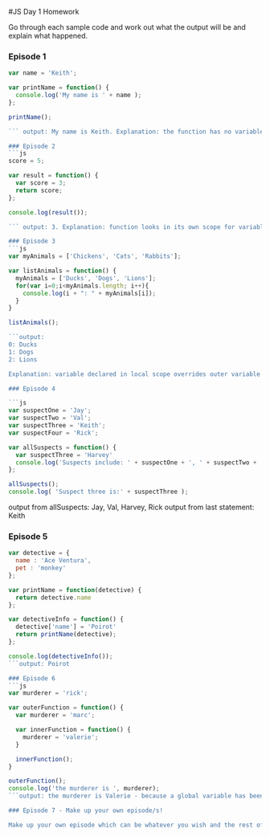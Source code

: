 #JS Day 1 Homework

Go through each sample code and work out what the output will be and explain what happened.

### Episode 1
```js
var name = 'Keith';

var printName = function() {
  console.log('My name is ' + name );
};

printName();

``` output: My name is Keith. Explanation: the function has no variable "name" internally so looks in the outer scope for one.

### Episode 2
```js
score = 5;

var result = function() {
  var score = 3;
  return score;
};

console.log(result());

``` output: 3. Explanation: function looks in its own scope for variable first, so shouldn't need to look in the global namespace

### Episode 3
```js
var myAnimals = ['Chickens', 'Cats', 'Rabbits'];

var listAnimals = function() {
  myAnimals = ['Ducks', 'Dogs', 'Lions'];
  for(var i=0;i<myAnimals.length; i++){
    console.log(i + ": " + myAnimals[i]);
  }
}

listAnimals();

```output:
0: Ducks
1: Dogs
2: Lions

Explanation: variable declared in local scope overrides outer variable

### Episode 4

```js
var suspectOne = 'Jay';
var suspectTwo = 'Val';
var suspectThree = 'Keith';
var suspectFour = 'Rick';

var allSuspects = function() {
  var suspectThree = 'Harvey'
  console.log('Suspects include: ' + suspectOne + ', ' + suspectTwo + ', ' + suspectThree + ', ' + suspectFour)
};

allSuspects();
console.log( 'Suspect three is:' + suspectThree );
```

output from allSuspects: Jay, Val, Harvey, Rick
output from last statement: Keith

### Episode 5

```js
var detective = {
  name : 'Ace Ventura',
  pet : 'monkey'
};

var printName = function(detective) {
  return detective.name
};

var detectiveInfo = function() {
  detective['name'] = 'Poirot'
  return printName(detective);
};

console.log(detectiveInfo());
```output: Poirot

### Episode 6
```js
var murderer = 'rick';

var outerFunction = function() {
  var murderer = 'marc';

  var innerFunction = function() {
    murderer = 'valerie';
  }

  innerFunction();
}

outerFunction();
console.log('the murderer is ', murderer);
```output: the murderer is Valerie - because a global variable has been declared in the inner function

### Episode 7 - Make up your own episode/s!

Make up your own episode which can be whatever you wish and the rest of the class will work out together what happened and what the output will be.
